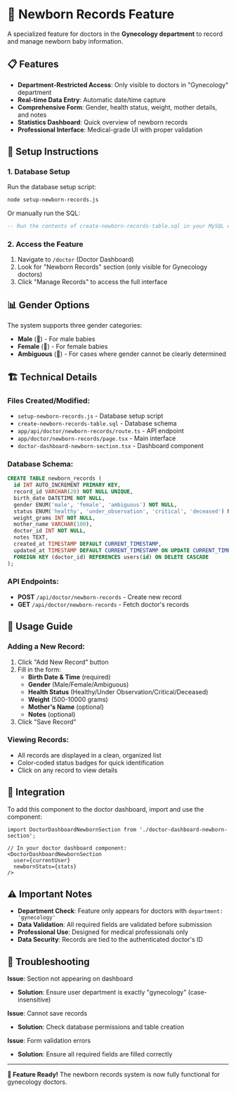 # 🏥 Newborn Records Feature

A specialized feature for doctors in the **Gynecology department** to record and manage newborn baby information.

## 📋 Features

- **Department-Restricted Access**: Only visible to doctors in "Gynecology" department
- **Real-time Data Entry**: Automatic date/time capture
- **Comprehensive Form**: Gender, health status, weight, mother details, and notes
- **Statistics Dashboard**: Quick overview of newborn records
- **Professional Interface**: Medical-grade UI with proper validation

## 🚀 Setup Instructions

### 1. Database Setup
Run the database setup script:
```bash
node setup-newborn-records.js
```

Or manually run the SQL:
```sql
-- Run the contents of create-newborn-records-table.sql in your MySQL database
```

### 2. Access the Feature
1. Navigate to `/doctor` (Doctor Dashboard)
2. Look for "Newborn Records" section (only visible for Gynecology doctors)
3. Click "Manage Records" to access the full interface

## 📊 Gender Options

The system supports three gender categories:
- **Male** (👦) - For male babies
- **Female** (👧) - For female babies
- **Ambiguous** (👶) - For cases where gender cannot be clearly determined

## 🏗️ Technical Details

### Files Created/Modified:
- `setup-newborn-records.js` - Database setup script
- `create-newborn-records-table.sql` - Database schema
- `app/api/doctor/newborn-records/route.ts` - API endpoint
- `app/doctor/newborn-records/page.tsx` - Main interface
- `doctor-dashboard-newborn-section.tsx` - Dashboard component

### Database Schema:
```sql
CREATE TABLE newborn_records (
  id INT AUTO_INCREMENT PRIMARY KEY,
  record_id VARCHAR(20) NOT NULL UNIQUE,
  birth_date DATETIME NOT NULL,
  gender ENUM('male', 'female', 'ambiguous') NOT NULL,
  status ENUM('healthy', 'under_observation', 'critical', 'deceased') NOT NULL,
  weight_grams INT NOT NULL,
  mother_name VARCHAR(100),
  doctor_id INT NOT NULL,
  notes TEXT,
  created_at TIMESTAMP DEFAULT CURRENT_TIMESTAMP,
  updated_at TIMESTAMP DEFAULT CURRENT_TIMESTAMP ON UPDATE CURRENT_TIMESTAMP,
  FOREIGN KEY (doctor_id) REFERENCES users(id) ON DELETE CASCADE
);
```

### API Endpoints:
- **POST** `/api/doctor/newborn-records` - Create new record
- **GET** `/api/doctor/newborn-records` - Fetch doctor's records

## 📱 Usage Guide

### Adding a New Record:
1. Click "Add New Record" button
2. Fill in the form:
   - **Birth Date & Time** (required)
   - **Gender** (Male/Female/Ambiguous)
   - **Health Status** (Healthy/Under Observation/Critical/Deceased)
   - **Weight** (500-10000 grams)
   - **Mother's Name** (optional)
   - **Notes** (optional)
3. Click "Save Record"

### Viewing Records:
- All records are displayed in a clean, organized list
- Color-coded status badges for quick identification
- Click on any record to view details

## 🔧 Integration

To add this component to the doctor dashboard, import and use the component:

```tsx
import DoctorDashboardNewbornSection from './doctor-dashboard-newborn-section';

// In your doctor dashboard component:
<DoctorDashboardNewbornSection
  user={currentUser}
  newbornStats={stats}
/>
```

## ⚠️ Important Notes

- **Department Check**: Feature only appears for doctors with `department: 'gynecology'`
- **Data Validation**: All required fields are validated before submission
- **Professional Use**: Designed for medical professionals only
- **Data Security**: Records are tied to the authenticated doctor's ID

## 🐛 Troubleshooting

**Issue**: Section not appearing on dashboard
- **Solution**: Ensure user department is exactly "gynecology" (case-insensitive)

**Issue**: Cannot save records
- **Solution**: Check database permissions and table creation

**Issue**: Form validation errors
- **Solution**: Ensure all required fields are filled correctly

---

**🎉 Feature Ready!** The newborn records system is now fully functional for gynecology doctors.
